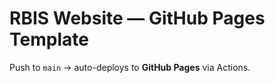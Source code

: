 # RBIS Website — GitHub Pages Template

Push to `main` → auto-deploys to **GitHub Pages** via Actions.
